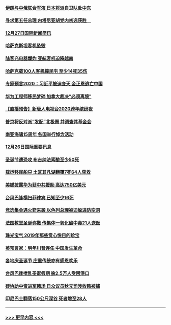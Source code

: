 #### [伊朗与中俄联合军演 日本将派自卫队赴中东](../pages/prog202/a102738823.md?t=12280111) 
#### [寻求第五任总理 内塔尼亚胡党内初选获胜　](../pages/prog202/a102738772.md?t=12280111) 
#### [12月27日国际新闻简讯](../pages/prog202/a102738604.md?t=12280111) 
#### [哈萨克斯坦客机坠毁](../pages/prog202/a102738606.md?t=12280111) 
#### [陆客充电器爆炸 亚航客机迫降越南](../pages/prog202/a102738530.md?t=12280111) 
#### [哈萨克载100人客机撞民宅 至少14死35伤](../pages/prog202/a102738485.md?t=12280111) 
#### [专家预言2020：习近平被迫变天 金正恩逃亡中国](../pages/prog202/a102738340.md?t=12280111) 
#### [华为工程师移民梦碎 加拿大裁决“必须离境”](../pages/prog202/a102738306.md?t=12280111) 
#### [【直播预告】新唐人电视台2020跨年缤纷夜](../pages/prog202/a102738273.md?t=12280111) 
#### [普京将反对派“发配”北极圈 并调查其基金会](../pages/prog202/a102738056.md?t=12280111) 
#### [南亚海啸15周年 各国举行悼念活动](../pages/prog202/a102738043.md?t=12280111) 
#### [12月26日国际重要讯息](../pages/prog202/a102737872.md?t=12280111) 
#### [圣诞节遭恐攻 布吉纳法索酿至少50死](../pages/prog202/a102737869.md?t=12280111) 
#### [载运移民船只 土耳其凡湖翻覆7死64人获救](../pages/prog202/a102737839.md?t=12280111) 
#### [美媒披露华为获中共援助 高达750亿美元](../pages/prog202/a102737744.md?t=12280111) 
#### [台风巴逢横扫菲律宾 已知至少16死](../pages/prog202/a102737673.md?t=12280111) 
#### [竞选集会遇火箭来袭 以色列总理被迫躲进防空洞](../pages/prog202/a102737659.md?t=12280111) 
#### [法国教堂圣诞弥撒 传集体一氧化碳中毒21人送医](../pages/prog202/a102737634.md?t=12280111) 
#### [珠光宝气 2019年那些赏心悦目的珍宝](../pages/prog202/a102737509.md?t=12280111) 
#### [英预言家：明年川普连任 中国发生革命](../pages/prog202/a102737473.md?t=12280111) 
#### [各地庆圣诞节 庄重传统亦有感恩欢乐](../pages/prog202/a102737408.md?t=12280111) 
#### [台风巴逢搅乱圣诞假期 逾2.5万人受困港口](../pages/prog202/a102737251.md?t=12280111) 
#### [疑协助中资进军赌场 日众议员秋元司涉收贿被捕](../pages/prog202/a102737233.md?t=12280111) 
#### [印尼巴士翻落150公尺深谷 死者增至28人](../pages/prog202/a102737223.md?t=12280111) 

----
#### [ >>> 更早内容 <<< ](../indexes/prog202-earlier.md)
